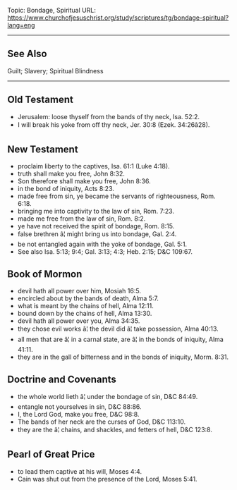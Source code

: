 Topic: Bondage, Spiritual
URL: https://www.churchofjesuschrist.org/study/scriptures/tg/bondage-spiritual?lang=eng

---

## See Also

Guilt; Slavery; Spiritual Blindness

---

## Old Testament

- Jerusalem: loose thyself from the bands of thy neck, Isa. 52:2.
- I will break his yoke from off thy neck, Jer. 30:8 (Ezek. 34:26â28).

## New Testament

- proclaim liberty to the captives, Isa. 61:1 (Luke 4:18).
- truth shall make you free, John 8:32.
- Son therefore shall make you free, John 8:36.
- in the bond of iniquity, Acts 8:23.
- made free from sin, ye became the servants of righteousness, Rom. 6:18.
- bringing me into captivity to the law of sin, Rom. 7:23.
- made me free from the law of sin, Rom. 8:2.
- ye have not received the spirit of bondage, Rom. 8:15.
- false brethren â¦ might bring us into bondage, Gal. 2:4.
- be not entangled again with the yoke of bondage, Gal. 5:1.
- See also Isa. 5:13; 9:4; Gal. 3:13; 4:3; Heb. 2:15; D&C 109:67.

## Book of Mormon

- devil hath all power over him, Mosiah 16:5.
- encircled about by the bands of death, Alma 5:7.
- what is meant by the chains of hell, Alma 12:11.
- bound down by the chains of hell, Alma 13:30.
- devil hath all power over you, Alma 34:35.
- they chose evil works â¦ the devil did â¦ take possession, Alma 40:13.
- all men that are â¦ in a carnal state, are â¦ in the bonds of iniquity, Alma 41:11.
- they are in the gall of bitterness and in the bonds of iniquity, Morm. 8:31.

## Doctrine and Covenants

- the whole world lieth â¦ under the bondage of sin, D&C 84:49.
- entangle not yourselves in sin, D&C 88:86.
- I, the Lord God, make you free, D&C 98:8.
- The bands of her neck are the curses of God, D&C 113:10.
- they are the â¦ chains, and shackles, and fetters of hell, D&C 123:8.

## Pearl of Great Price

- to lead them captive at his will, Moses 4:4.
- Cain was shut out from the presence of the Lord, Moses 5:41.


